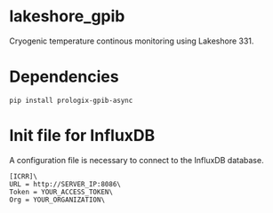 # lakeshore_gpib
Cryogenic temperature continous monitoring using Lakeshore 331.

# Dependencies
    pip install prologix-gpib-async

# Init file for InfluxDB
A configuration file is necessary to connect to the InfluxDB database.

    [ICRR]\
    URL = http://SERVER_IP:8086\
    Token = YOUR_ACCESS_TOKEN\
    Org = YOUR_ORGANIZATION\
